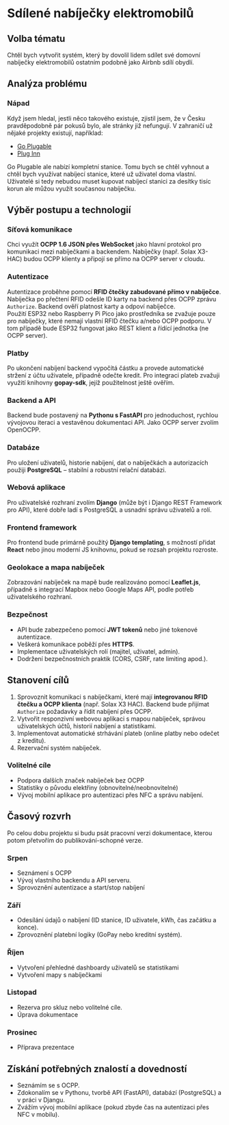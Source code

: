 # Sdílené nabíječky elektromobilů
## Volba tématu
Chtěl bych vytvořit systém, který by dovolil lidem sdílet své domovní nabíječky elektromobilů ostatním podobně jako Airbnb sdílí obydlí.
## Analýza problému
### Nápad
Když jsem hledal, jestli něco takového existuje, zjistil jsem, že v Česku pravděpodobně pár pokusů bylo, ale stránky již nefungují. V zahraničí už nějaké projekty existují, například:
- [Go Plugable](https://www.goplugable.com/)
- [Plug Inn](https://www.pluginn.app/en/)

Go Plugable ale nabízí kompletní stanice. Tomu bych se chtěl vyhnout a chtěl bych využívat nabíjecí stanice, které už uživatel doma vlastní. Uživatelé si tedy nebudou muset kupovat nabíjecí stanici za desítky tisíc korun ale můžou využít současnou nabíječku.
## Výběr postupu a technologií
### Síťová komunikace
Chci využít **OCPP 1.6 JSON přes WebSocket** jako hlavní protokol pro komunikaci mezi nabíječkami a backendem. Nabíječky (např. Solax X3-HAC) budou OCPP klienty a připojí se přímo na OCPP server v cloudu.
### Autentizace
Autentizace proběhne pomocí **RFID čtečky zabudované přímo v nabíječce**.  
Nabíječka po přečtení RFID odešle ID karty na backend přes OCPP zprávu `Authorize`. Backend ověří platnost karty a odpoví nabíječce.  
Použití ESP32 nebo Raspberry Pi Pico jako prostředníka se zvažuje pouze pro nabíječky, které nemají vlastní RFID čtečku a/nebo OCPP podporu. V tom případě bude ESP32 fungovat jako REST klient a řídící jednotka (ne OCPP server).
### Platby
Po ukončení nabíjení backend vypočítá částku a provede automatické stržení z účtu uživatele, případně odečte kredit. Pro integraci plateb zvažuji využití knihovny **gopay-sdk**, jejíž použitelnost ještě ověřím.
### Backend a API
Backend bude postavený na **Pythonu s FastAPI** pro jednoduchost, rychlou vývojovou iteraci a vestavěnou dokumentaci API. Jako OCPP server zvolím OpenOCPP.
### Databáze
Pro uložení uživatelů, historie nabíjení, dat o nabíječkách a autorizacích použiji **PostgreSQL** – stabilní a robustní relační databázi.
### Webová aplikace
Pro uživatelské rozhraní zvolím **Django** (může být i Django REST Framework pro API), které dobře ladí s PostgreSQL a usnadní správu uživatelů a rolí.
### Frontend framework
Pro frontend bude primárně použitý **Django templating**, s možností přidat **React** nebo jinou moderní JS knihovnu, pokud se rozsah projektu rozroste.
### Geolokace a mapa nabíječek
Zobrazování nabíječek na mapě bude realizováno pomocí **Leaflet.js**, případně s integrací Mapbox nebo Google Maps API, podle potřeb uživatelského rozhraní.
### Bezpečnost
- API bude zabezpečeno pomocí **JWT tokenů** nebo jiné tokenové autentizace.
- Veškerá komunikace poběží přes **HTTPS**.
- Implementace uživatelských rolí (majitel, uživatel, admin).
- Dodržení bezpečnostních praktik (CORS, CSRF, rate limiting apod.).
## Stanovení cílů
1. Sprovoznit komunikaci s nabíječkami, které mají **integrovanou RFID čtečku a OCPP klienta** (např. Solax X3 HAC). Backend bude přijímat `Authorize` požadavky a řídit nabíjení přes OCPP.
2. Vytvořit responzivní webovou aplikaci s mapou nabíječek, správou uživatelských účtů, historií nabíjení a statistikami. 
3. Implementovat automatické strhávání plateb (online platby nebo odečet z kreditu).
4. Rezervační systém nabíječek.
### Volitelné cíle
- Podpora dalších značek nabíječek bez OCPP
- Statistiky o původu elektřiny (obnovitelné/neobnovitelné)
- Vývoj mobilní aplikace pro autentizaci přes NFC a správu nabíjení.
## Časový rozvrh
Po celou dobu projektu si budu psát pracovní verzi dokumentace, kterou potom přetvořím do publikování-schopné verze.
### Srpen
- Seznámení s OCPP
- Vývoj vlastního backendu a API serveru.
- Sprovoznění autentizace a start/stop nabíjení
### Září
- Odesílání údajů o nabíjení (ID stanice, ID uživatele, kWh, čas začátku a konce).
- Zprovoznění platební logiky (GoPay nebo kreditní systém).
### Říjen
- Vytvoření přehledné dashboardy uživatelů se statistikami
- Vytvoření mapy s nabíječkami
### Listopad
- Rezerva pro skluz nebo volitelné cíle.
- Úprava dokumentace
### Prosinec
- Příprava prezentace
## Získání potřebných znalostí a dovedností
- Seznámím se s OCPP.
- Zdokonalím se v Pythonu, tvorbě API (FastAPI), databází (PostgreSQL) a v práci v Djangu.
- Zvážím vývoj mobilní aplikace (pokud zbyde čas na autentizaci přes NFC v mobilu).
